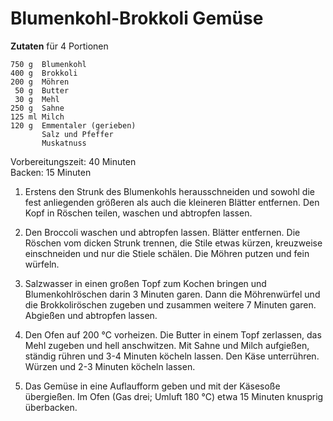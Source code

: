 Blumenkohl-Brokkoli Gemüse
==========================

**Zutaten** für 4 Portionen

<!-- img align='right' style="margin:5ex 0 1ex 1em;border-radius:8px" width="50%" src="../images/Blumenkohl-Brokkoli-Gemuese.jpg" -->

```
750 g  Blumenkohl 
400 g  Brokkoli
200 g  Möhren
 50 g  Butter
 30 g  Mehl
250 g  Sahne
125 ml Milch
120 g  Emmentaler (gerieben)
       Salz und Pfeffer
       Muskatnuss
```

Vorbereitungszeit: 40 Minuten  
Backen: 15 Minuten  

1. Erstens den Strunk des Blumenkohls herausschneiden und sowohl die fest anliegenden größeren als auch die kleineren Blätter entfernen. Den Kopf in Röschen teilen, waschen und abtropfen lassen. 

2. Den Broccoli waschen und abtropfen lassen. Blätter entfernen. Die Röschen vom dicken Strunk trennen, die Stile etwas kürzen, kreuzweise einschneiden und nur die Stiele schälen. Die Möhren putzen und fein würfeln.

3. Salzwasser in einen großen Topf zum Kochen bringen und Blumenkohlröschen darin 3 Minuten garen. Dann die Möhrenwürfel und die Brokkoliröschen zugeben und zusammen weitere 7 Minuten garen. Abgießen und abtropfen lassen. 

4. Den Ofen auf 200 °C vorheizen. Die Butter in einem Topf zerlassen, das Mehl zugeben und hell anschwitzen. Mit Sahne und Milch aufgießen, ständig rühren und 3-4 Minuten köcheln lassen. Den Käse unterrühren. Würzen und 2-3 Minuten köcheln lassen. 

5. Das Gemüse in eine Auflaufform geben und mit der Käsesoße übergießen. Im Ofen (Gas drei; Umluft 180 °C) etwa 15 Minuten knusprig überbacken. 

<!-- Nährwerte: 600 kcal, 35 g Eiweiß, 43 g Fett, 19 g Kohlenhydrate -->
